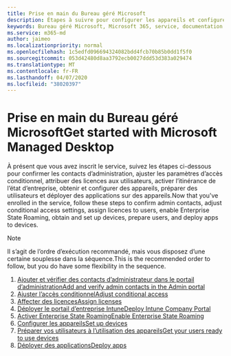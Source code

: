 ```yaml
---
title: Prise en main du Bureau géré Microsoft
description: Étapes à suivre pour configurer les appareils et configurer les fonctionnalités Azure pour qu’elles fonctionnent avec le service
keywords: Bureau géré Microsoft, Microsoft 365, service, documentation
ms.service: m365-md
author: jaimeo
ms.localizationpriority: normal
ms.openlocfilehash: 1c5edfd096694324082bdd4fcb70b85b0dd1f5f0
ms.sourcegitcommit: 053d42480d8aa3792ecb0027ddd53d383a029474
ms.translationtype: MT
ms.contentlocale: fr-FR
ms.lasthandoff: 04/07/2020
ms.locfileid: "38020397"
---
```

# <a name="get-started-with-microsoft-managed-desktop"></a><span data-ttu-id="40ba9-104">Prise en main du Bureau géré Microsoft</span><span class="sxs-lookup"><span data-stu-id="40ba9-104">Get started with Microsoft Managed Desktop</span></span>

<span data-ttu-id="40ba9-105">À présent que vous avez inscrit le service, suivez les étapes ci-dessous pour confirmer les contacts d’administration, ajuster les paramètres d’accès conditionnel, attribuer des licences aux utilisateurs, activer l’itinérance de l’état d’entreprise, obtenir et configurer des appareils, préparer des utilisateurs et déployer des applications sur des appareils.</span><span class="sxs-lookup"><span data-stu-id="40ba9-105">Now that you've enrolled in the service, follow these steps to confirm admin contacts, adjust conditional access settings, assign licences to users, enable Enterprise State Roaming,  obtain and set up devices, prepare users, and deploy apps to devices.</span></span>

> [!NOTE]
> <span data-ttu-id="40ba9-106">Il s’agit de l’ordre d’exécution recommandé, mais vous disposez d’une certaine souplesse dans la séquence.</span><span class="sxs-lookup"><span data-stu-id="40ba9-106">This is the recommended order to follow, but you do have some flexibility in the sequence.</span></span>

1. [<span data-ttu-id="40ba9-107">Ajouter et vérifier des contacts d’administrateur dans le portail d’administration</span><span class="sxs-lookup"><span data-stu-id="40ba9-107">Add and verify admin contacts in the Admin portal</span></span>](add-admin-contacts.md)
2. [<span data-ttu-id="40ba9-108">Ajuster l’accès conditionnel</span><span class="sxs-lookup"><span data-stu-id="40ba9-108">Adjust conditional access</span></span>](conditional-access.md)
3. [<span data-ttu-id="40ba9-109">Affecter des licences</span><span class="sxs-lookup"><span data-stu-id="40ba9-109">Assign licenses</span></span>](assign-licenses.md)
4. [<span data-ttu-id="40ba9-110">Déployer le portail d’entreprise Intune</span><span class="sxs-lookup"><span data-stu-id="40ba9-110">Deploy Intune Company Portal</span></span>](company-portal.md)
5. [<span data-ttu-id="40ba9-111">Activer Enterprise State Roaming</span><span class="sxs-lookup"><span data-stu-id="40ba9-111">Enable Enterprise State Roaming</span></span>](enterprise-state-roaming.md)
6. [<span data-ttu-id="40ba9-112">Configurer les appareils</span><span class="sxs-lookup"><span data-stu-id="40ba9-112">Set up devices</span></span>](set-up-devices.md)
7. [<span data-ttu-id="40ba9-113">Préparer vos utilisateurs à l’utilisation des appareils</span><span class="sxs-lookup"><span data-stu-id="40ba9-113">Get your users ready to use devices</span></span>](get-started-devices.md)
8. [<span data-ttu-id="40ba9-114">Déployer des applications</span><span class="sxs-lookup"><span data-stu-id="40ba9-114">Deploy apps</span></span>](deploy-apps.md)
